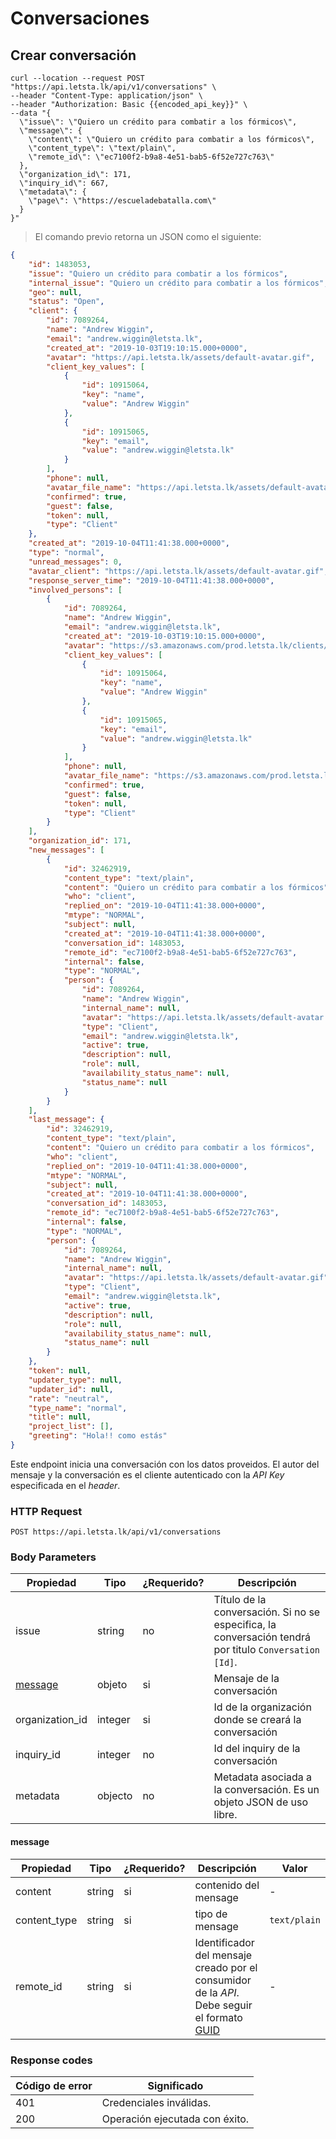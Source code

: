 # Conversaciones
## Crear conversación
```shell
curl --location --request POST "https://api.letsta.lk/api/v1/conversations" \
--header "Content-Type: application/json" \
--header "Authorization: Basic {{encoded_api_key}}" \
--data "{
  \"issue\": \"Quiero un crédito para combatir a los fórmicos\",
  \"message\": {
    \"content\": \"Quiero un crédito para combatir a los fórmicos\",
    \"content_type\": \"text/plain\",
    \"remote_id\": \"ec7100f2-b9a8-4e51-bab5-6f52e727c763\"
  },
  \"organization_id\": 171,
  \"inquiry_id\": 667,
  \"metadata\": {
    \"page\": \"https://escueladebatalla.com\"
  }
}"
```

> El comando previo retorna un JSON como el siguiente:

```json
{
    "id": 1483053,
    "issue": "Quiero un crédito para combatir a los fórmicos",
    "internal_issue": "Quiero un crédito para combatir a los fórmicos",
    "geo": null,
    "status": "Open",
    "client": {
        "id": 7089264,
        "name": "Andrew Wiggin",
        "email": "andrew.wiggin@letsta.lk",
        "created_at": "2019-10-03T19:10:15.000+0000",
        "avatar": "https://api.letsta.lk/assets/default-avatar.gif",
        "client_key_values": [
            {
                "id": 10915064,
                "key": "name",
                "value": "Andrew Wiggin"
            },
            {
                "id": 10915065,
                "key": "email",
                "value": "andrew.wiggin@letsta.lk"
            }
        ],
        "phone": null,
        "avatar_file_name": "https://api.letsta.lk/assets/default-avatar.gif",
        "confirmed": true,
        "guest": false,
        "token": null,
        "type": "Client"
    },
    "created_at": "2019-10-04T11:41:38.000+0000",
    "type": "normal",
    "unread_messages": 0,
    "avatar_client": "https://api.letsta.lk/assets/default-avatar.gif",
    "response_server_time": "2019-10-04T11:41:38.000+0000",
    "involved_persons": [
        {
            "id": 7089264,
            "name": "Andrew Wiggin",
            "email": "andrew.wiggin@letsta.lk",
            "created_at": "2019-10-03T19:10:15.000+0000",
            "avatar": "https://s3.amazonaws.com/prod.letsta.lk/clients/avatars/e80cfc21ceb2aacc6ffad265e252f57759f44a04/small.gif",
            "client_key_values": [
                {
                    "id": 10915064,
                    "key": "name",
                    "value": "Andrew Wiggin"
                },
                {
                    "id": 10915065,
                    "key": "email",
                    "value": "andrew.wiggin@letsta.lk"
                }
            ],
            "phone": null,
            "avatar_file_name": "https://s3.amazonaws.com/prod.letsta.lk/clients/avatars/1015396405130a35463fe654b4982c17e5d9b0a9/thumb.gif",
            "confirmed": true,
            "guest": false,
            "token": null,
            "type": "Client"
        }
    ],
    "organization_id": 171,
    "new_messages": [
        {
            "id": 32462919,
            "content_type": "text/plain",
            "content": "Quiero un crédito para combatir a los fórmicos",
            "who": "client",
            "replied_on": "2019-10-04T11:41:38.000+0000",
            "mtype": "NORMAL",
            "subject": null,
            "created_at": "2019-10-04T11:41:38.000+0000",
            "conversation_id": 1483053,
            "remote_id": "ec7100f2-b9a8-4e51-bab5-6f52e727c763",
            "internal": false,
            "type": "NORMAL",
            "person": {
                "id": 7089264,
                "name": "Andrew Wiggin",
                "internal_name": null,
                "avatar": "https://api.letsta.lk/assets/default-avatar.gif",
                "type": "Client",
                "email": "andrew.wiggin@letsta.lk",
                "active": true,
                "description": null,
                "role": null,
                "availability_status_name": null,
                "status_name": null
            }
        }
    ],
    "last_message": {
        "id": 32462919,
        "content_type": "text/plain",
        "content": "Quiero un crédito para combatir a los fórmicos",
        "who": "client",
        "replied_on": "2019-10-04T11:41:38.000+0000",
        "mtype": "NORMAL",
        "subject": null,
        "created_at": "2019-10-04T11:41:38.000+0000",
        "conversation_id": 1483053,
        "remote_id": "ec7100f2-b9a8-4e51-bab5-6f52e727c763",
        "internal": false,
        "type": "NORMAL",
        "person": {
            "id": 7089264,
            "name": "Andrew Wiggin",
            "internal_name": null,
            "avatar": "https://api.letsta.lk/assets/default-avatar.gif",
            "type": "Client",
            "email": "andrew.wiggin@letsta.lk",
            "active": true,
            "description": null,
            "role": null,
            "availability_status_name": null,
            "status_name": null
        }
    },
    "token": null,
    "updater_type": null,
    "updater_id": null,
    "rate": "neutral",
    "type_name": "normal",
    "title": null,
    "project_list": [],
    "greeting": "Hola!! como estás"
}
```

Este endpoint inicia una conversación con los datos proveidos. El autor del mensaje y la conversación es el cliente autenticado con la *API Key* especificada en el *header*.


### HTTP Request

`POST https://api.letsta.lk/api/v1/conversations`

### Body Parameters

| Propiedad           | Tipo    | ¿Requerido? | Descripción                                                          |
|---------------------|---------|-------------|----------------------------------------------------------------------|
| issue               | string  | no          | Título de la conversación. Si no se especifica, la conversación tendrá por titulo `Conversation [Id]`.                                          |
| [message](#message) | objeto  | si          | Mensaje de la conversación                                           |
| organization_id     | integer | si          | Id de la organización donde se creará la conversación                |
| inquiry_id          | integer | no          | Id del inquiry de la conversación                                    |
| metadata            | objecto | no          | Metadata asociada a la conversación. Es un objeto JSON de uso libre. |

#### message

| Propiedad    | Tipo   | ¿Requerido? | Descripción                                                                                                                                                  | Valor        |
|--------------|--------|-------------|--------------------------------------------------------------------------------------------------------------------------------------------------------------|--------------|
| content      | string | si          | contenido del mensage                                                                                                                                        | -            |
| content_type | string | si          | tipo de mensage                                                                                                                                              | `text/plain` |
| remote_id    | string | si          | Identificador del mensaje creado por el consumidor de la *API*. Debe seguir el formato [GUID](https://es.wikipedia.org/wiki/Identificador_%C3%BAnico_global) | -            |


### Response codes

| Código de error | Significado                    |
|-----------------|--------------------------------|
| 401             | Credenciales inválidas.        |
| 200             | Operación ejecutada con éxito. |
